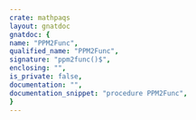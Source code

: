 ```yaml
---
crate: mathpaqs
layout: gnatdoc
gnatdoc: {
name: "PPM2Func",
qualified_name: "PPM2Func",
signature: "ppm2func()$",
enclosing: "",
is_private: false,
documentation: "",
documentation_snippet: "procedure PPM2Func",
}
---
```

